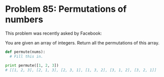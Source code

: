 # Problem 85: Permutations of numbers

This problem was recently asked by Facebook:

You are given an array of integers. Return all the permutations of this array.

```python
def permute(nums):
  # Fill this in.

print permute([1, 2, 3])
# [[1, 2, 3], [2, 1, 3], [2, 3, 1], [1, 3, 2], [3, 1, 2], [3, 2, 1]]
```
